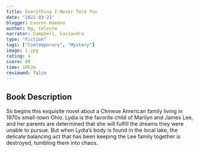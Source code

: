 ```yaml
---
title: Everything I Never Told You
date: "2022-03-21"
blogger: Lauren Hamann
author: Ng, Celeste
narrator: Campbell, Cassandra
type: "Fiction"
tags: ["Contemporary", "Mystery"]
image: 1.jpg
rating: 4
score: 89
time: 10h2m
reviewed: false
---
```


## Book Description

So begins this exquisite novel about a Chinese American family living in 1970s small-town Ohio. Lydia is the favorite child of Marilyn and James Lee, and her parents are determined that she will fulfill the dreams they were unable to pursue. But when Lydia’s body is found in the local lake, the delicate balancing act that has been keeping the Lee family together is destroyed, tumbling them into chaos.
